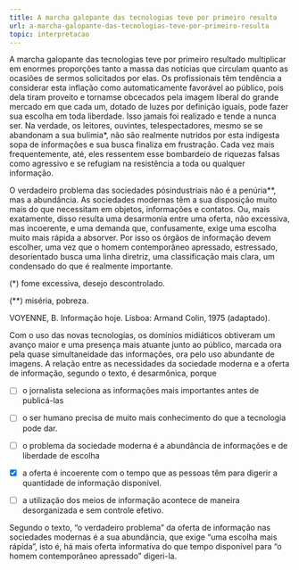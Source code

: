```yaml
---
title: A marcha galopante das tecnologias teve por primeiro resulta
url: a-marcha-galopante-das-tecnologias-teve-por-primeiro-resulta
topic: interpretacao
---
```



A marcha galopante das tecnologias teve por primeiro resultado multiplicar em enormes proporções tanto a massa das notícias que circulam quanto as ocasiões de sermos solicitados por elas. Os profissionais têm tendência a considerar esta inflação como automaticamente favorável ao público, pois dela tiram proveito e tornamse obcecados pela imagem liberal do grande mercado em que cada um, dotado de luzes por definição iguais, pode fazer sua escolha em toda liberdade. Isso jamais foi realizado e tende a nunca ser. Na verdade, os leitores, ouvintes, telespectadores, mesmo se se abandonam a sua bulimia\*, não são realmente nutridos por esta indigesta sopa de informações e sua busca finaliza em frustração. Cada vez mais frequentemente, até, eles ressentem esse bombardeio de riquezas falsas como agressivo e se refugiam na resistência a toda ou qualquer informação.

O verdadeiro problema das sociedades pósindustriais não é a penúria\*\*, mas a abundância. As sociedades modernas têm a sua disposição muito mais do que necessitam em objetos, informações e contatos. Ou, mais exatamente, disso resulta uma desarmonia entre uma oferta, não excessiva, mas incoerente, e uma demanda que, confusamente, exige uma escolha muito mais rápida a absorver. Por isso os órgãos de informação devem escolher, uma vez que o homem contemporâneo apressado, estressado, desorientado busca uma linha diretriz, uma classificação mais clara, um condensado do que é realmente importante.

(\*) fome excessiva, desejo descontrolado.

(\*\*) miséria, pobreza.

VOYENNE, B. Informação hoje. Lisboa: Armand Colin, 1975 (adaptado).

Com o uso das novas tecnologias, os domínios midiáticos obtiveram um avanço maior e uma presença mais atuante junto ao público, marcada ora pela quase simultaneidade das informações, ora pelo uso abundante de imagens. A relação entre as necessidades da sociedade moderna e a oferta de informação, segundo o texto, é desarmônica, porque



- [ ] o jornalista seleciona as informações mais importantes antes de publicá-las
- [ ] o ser humano precisa de muito mais conhecimento do que a tecnologia pode dar.
- [ ] o problema da sociedade moderna é a abundância de informações e de liberdade de escolha
- [x] a oferta é incoerente com o tempo que as pessoas têm para digerir a quantidade de informação disponível.
- [ ] a utilização dos meios de informação acontece de maneira desorganizada e sem controle efetivo.


Segundo o texto, “o verdadeiro problema” da oferta de informação nas sociedades modernas é a sua abundância, que exige “uma escolha mais rápida”, isto é, há mais oferta informativa do que tempo disponível para “o homem contemporâneo apressado” digeri-la.
